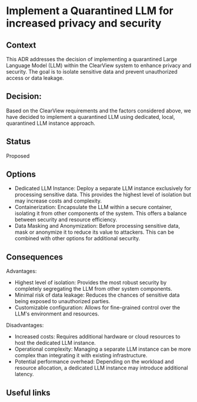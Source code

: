 # Implement a Quarantined LLM for increased privacy and security

## Context
This ADR addresses the decision of implementing a quarantined Large Language Model (LLM) within the ClearView system to enhance privacy and security. The goal is to isolate sensitive data and prevent unauthorized access or data leakage.

## Decision: 
Based on the ClearView requirements and the factors considered above, we have decided to implement a quarantined LLM using dedicated, local, quarantined LLM instance approach.

## Status
Proposed

## Options
* Dedicated LLM Instance: Deploy a separate LLM instance exclusively for processing sensitive data. This provides the highest level of isolation but may increase costs and complexity.
* Containerization: Encapsulate the LLM within a secure container, isolating it from other components of the system. This offers a balance between security and resource efficiency.
* Data Masking and Anonymization: Before processing sensitive data, mask or anonymize it to reduce its value to attackers. This can be combined with other options for additional security.

## Consequences
Advantages:
* Highest level of isolation: Provides the most robust security by completely segregating the LLM from other system components.
* Minimal risk of data leakage: Reduces the chances of sensitive data being exposed to unauthorized parties.
* Customizable configuration: Allows for fine-grained control over the LLM's environment and resources.

Disadvantages:
* Increased costs: Requires additional hardware or cloud resources to host the dedicated LLM instance.
* Operational complexity: Managing a separate LLM instance can be more complex than integrating it with existing infrastructure.
* Potential performance overhead: Depending on the workload and resource allocation, a dedicated LLM instance may introduce additional latency.

## Useful links